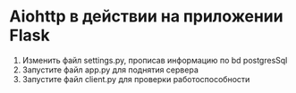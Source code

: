 # Aiohttp в действии на приложении Flask

1. Изменить файл settings.py, прописав информацию по bd postgresSql
2. Запустите файл app.py для поднятия сервера
3. Запустите файл client.py для проверки работоспособности